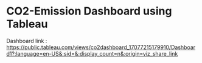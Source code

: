 # CO2-Emission Dashboard using Tableau
Dashboard link : https://public.tableau.com/views/co2dashboard_17077215179910/Dashboard1?:language=en-US&:sid=&:display_count=n&:origin=viz_share_link
